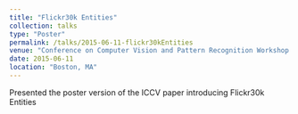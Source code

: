 ```yaml
---
title: "Flickr30k Entities"
collection: talks
type: "Poster"
permalink: /talks/2015-06-11-flickr30kEntities
venue: "Conference on Computer Vision and Pattern Recognition Workshop of the Future of Computer Vision Datasets"
date: 2015-06-11
location: "Boston, MA"
---
```


Presented the poster version of the ICCV paper introducing Flickr30k Entities 
